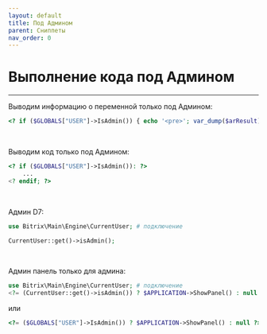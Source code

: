 ```yaml
---
layout: default
title: Под Админом
parent: Сниппеты
nav_order: 0
---
```


# Выполнение кода под Админом

---

Выводим информацию о переменной только под Админом:
```php
<? if ($GLOBALS["USER"]->IsAdmin()) { echo '<pre>'; var_dump($arResult); echo '</pre>'; } ?>
```

<br>

Выводим код только под Админом:
```php
<? if ($GLOBALS["USER"]->IsAdmin()): ?>
    ...
<? endif; ?>
```

<br>

Админ D7:
```php
use Bitrix\Main\Engine\CurrentUser; # подключение

CurrentUser::get()->isAdmin();
```

<br>

Админ панель только для админа:
```php
use Bitrix\Main\Engine\CurrentUser; # подключение
<?= (CurrentUser::get()->isAdmin()) ? $APPLICATION->ShowPanel() : null ?>
```

или
```php
<?= ($GLOBALS["USER"]->IsAdmin()) ? $APPLICATION->ShowPanel() : null ?>
```
